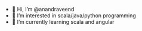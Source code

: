 - 👋 Hi, I’m @anandraveend
- 👀 I’m interested in scala/java/python programming
- 🌱 I’m currently learning scala and angular


<!---
anandraveend/anandraveend is a ✨ special ✨ repository because its `README.md` (this file) appears on your GitHub profile.
You can click the Preview link to take a look at your changes.
--->
